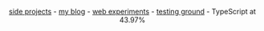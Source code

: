<p align="center"><a href="https://github.com/dayvidwhy?tab=repositories">side projects</a> - <a href="https://dayvidwhy.github.io/">my blog</a> - <a href="https://codepen.io/dayvidwhy">web experiments</a> - <a href="https://codesandbox.io/u/dayvidwhy">testing ground</a> - TypeScript at 43.97%</p>